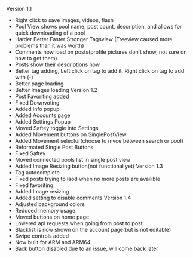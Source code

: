 Version 1.1
- Right click to save images, videos, flash
- Pool View shows pool name, post count, description, and allows for quick downloading of a pool
- Harder Better Faster Stronger Tagsview (Treeview caused more problems than it was worth)
- Comments now load on posts(profile pictures don't show, not sure on how to get them)
- Posts show their descriptions now
- Better tag adding, Left click on tag to add it, Right click on tag to add with (-)
- Better page loading
- Better Images loading
Version 1.2
- Post Favoriting added
- Fixed Downvoting
- Added info popup
- Added Accounts page
- Added Settings Popup
- Moved Saftey toggle into Settings
- Added Movement buttons on SinglePostView
- Added Movement selector(choose to mvoe between search or pool)
- Reformated Single Post Buttons
- Fixed Saftey
- Moved connected pools list in single post view
- Added Image Resizing button(not functional yet)
Version 1.3
- Tag autocomplete
- Fixed posts trying to laod when no more posts are availible
- Fixed favoriting
- Added Image resizing 
- Added setting to disable comments
Version 1.4
- Adjusted background colors
- Reduced memory usage
- Moved buttons on home page
- Lowered api requests when going from post to post
- Blacklist is now shown on the account page(but is not editable)
- Swipe controls added
- Now built for ARM and ARM64
- Back button disabled due to an issue, will come back later